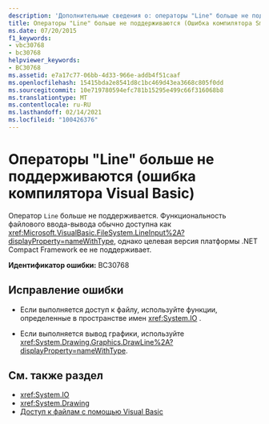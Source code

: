 ```yaml
---
description: 'Дополнительные сведения о: операторы "Line" больше не поддерживаются (Ошибка компилятора Smart Device/Visual Basic)'
title: Операторы "Line" больше не поддерживаются (Ошибка компилятора Smart Device-Visual Basic)
ms.date: 07/20/2015
f1_keywords:
- vbc30768
- bc30768
helpviewer_keywords:
- BC30768
ms.assetid: e7a17c77-06bb-4d33-966e-addb4f51caaf
ms.openlocfilehash: 15415bda2e8541d8c1bc469d43ea3668c805f0dd
ms.sourcegitcommit: 10e719780594efc781b15295e499c66f316068b8
ms.translationtype: MT
ms.contentlocale: ru-RU
ms.lasthandoff: 02/14/2021
ms.locfileid: "100426376"
---
```

# <a name="line-statements-are-no-longer-supported-smart-devicevisual-basic-compiler-error"></a>Операторы "Line" больше не поддерживаются (ошибка компилятора Visual Basic)

Оператор `Line` больше не поддерживается. Функциональность файлового ввода-вывода обычно доступна как <xref:Microsoft.VisualBasic.FileSystem.LineInput%2A?displayProperty=nameWithType>, однако целевая версия платформы .NET Compact Framework ее не поддерживает.  
  
 **Идентификатор ошибки:** BC30768  
  
## <a name="to-correct-this-error"></a>Исправление ошибки  
  
- Если выполняется доступ к файлу, используйте функции, определенные в пространстве имен <xref:System.IO> .  
  
- Если выполняется вывод графики, используйте <xref:System.Drawing.Graphics.DrawLine%2A?displayProperty=nameWithType>.  
  
## <a name="see-also"></a>См. также раздел

- <xref:System.IO>
- <xref:System.Drawing>
- [Доступ к файлам с помощью Visual Basic](../developing-apps/programming/drives-directories-files/file-access.md)
